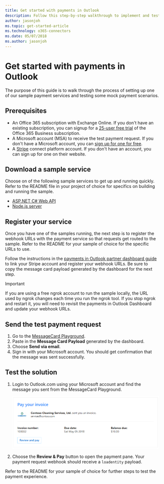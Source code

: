```yaml
---
title: Get started with payments in Outlook
description: Follow this step-by-step walkthrough to implement and test an example payments in Outlook solution.
author: jasonjoh
ms.topic: get-started-article
ms.technology: o365-connectors
ms.date: 05/07/2018
ms.author: jasonjoh
---
```


# Get started with payments in Outlook

The purpose of this guide is to walk through the process of setting up one of our sample payment services and testing some mock payment scenarios.

## Prerequisites

- An Office 365 subscription with Exchange Online. If you don't have an existing subscription, you can signup for a [25-user free trial](https://portal.office.com/Signup/Signup.aspx?OfferId=467eab54-127b-42d3-b046-3844b860bebf&dl=O365_BUSINESS_PREMIUM&alo=1&lc=1033&ali=1#0) of the Office 365 Business subscription.
- A Microsoft account (MSA) to receive the test payment request. If you don't have a Microsoft account, you can [sign up for one for free](https://signup.live.com/signup?wa=wsignin1.0&rpsnv=12&ct=1454618383&rver=6.4.6456.0&wp=MBI_SSL_SHARED&wreply=https://mail.live.com/default.aspx&id=64855&cbcxt=mai&bk=1454618383&uiflavor=web&uaid=b213a65b4fdc484382b6622b3ecaa547&mkt=E-US&lc=1033&lic=1).
- A [Stripe](https://stripe.com/connect) connect platform account. If you don't have an account, you can sign up for one on their website.

## Download a sample service

Choose on of the following sample services to get up and running quickly. Refer to the README file in your project of choice for specifics on building and running the sample.

- [ASP.NET C# Web API](https://github.com/officedev/outlook-payments-csharp-sample)
- [Node.js server](https://github.com/officedev/outlook-payments-nodejs-sample)

## Register your service

Once you have one of the samples running, the next step is to register the webhook URLs with the payment service so that requests get routed to the sample. Refer to the README for your sample of choice for the specific URLs to use.

Follow the instructions in the [payments in Outlook partner dashboard guide](partner-dashboard.md) to link your Stripe account and register your webhook URLs. Be sure to copy the message card payload generated by the dashboard for the next step.

> [!IMPORTANT]
> If you are using a free ngrok account to run the sample locally, the URL used by ngrok changes each time you run the ngrok tool. If you stop ngrok and restart it, you will need to revisit the payments in Outlook Dashboard and update your webhook URLs.

## Send the test payment request

1. Go to the [MessageCard Playground](https://messagecardplayground.azurewebsites.net/).
1. Paste in the **Message Card Payload** generated by the dashboard.
1. Choose **Send via email**.
1. Sign in with your Microsoft account. You should get confirmation that the message was sent successfully.

## Test the solution

1. Login to Outlook.com using your Microsoft account and find the message you sent from the MessageCard Playground.

    ![The message sent by the MessageCard Playground](images/payment-request-message.png)

1. Choose the **Review & Pay** button to open the payment pane. Your payment request webhook should receive a `loadentity` payload.

Refer to the README for your sample of choice for further steps to test the payment experience.